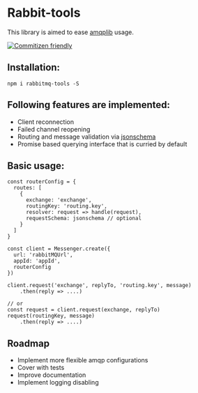 # Rabbit-tools

This library is aimed to ease [amqplib](https://github.com/squaremo/amqp.node) usage.

[![Commitizen friendly](https://img.shields.io/badge/commitizen-friendly-brightgreen.svg)](http://commitizen.github.io/cz-cli/)


## Installation:
```
npm i rabbitmq-tools -S
```

## Following features are implemented:
* Client reconnection
* Failed channel reopening
* Routing and message validation via [jsonschema](https://github.com/tdegrunt/jsonschema)
* Promise based querying interface that is curried by default

## Basic usage:
```
const routerConfig = {
  routes: [
    {
      exchange: 'exchange',
      routingKey: 'routing.key',
      resolver: request => handle(request),
      requestSchema: jsonschema // optional
    }
  ]
}

const client = Messenger.create({
  url: 'rabbitMQUrl',
  appId: 'appId',
  routerConfig
})

client.request('exchange', replyTo, 'routing.key', message)
    .then(reply => ....)
    
// or 
const request = client.request(exchange, replyTo)
request(routingKey, message)
    .then(reply => ....)
```

## Roadmap
* Implement more flexible amqp configurations
* Cover with tests
* Improve documentation
* Implement logging disabling
